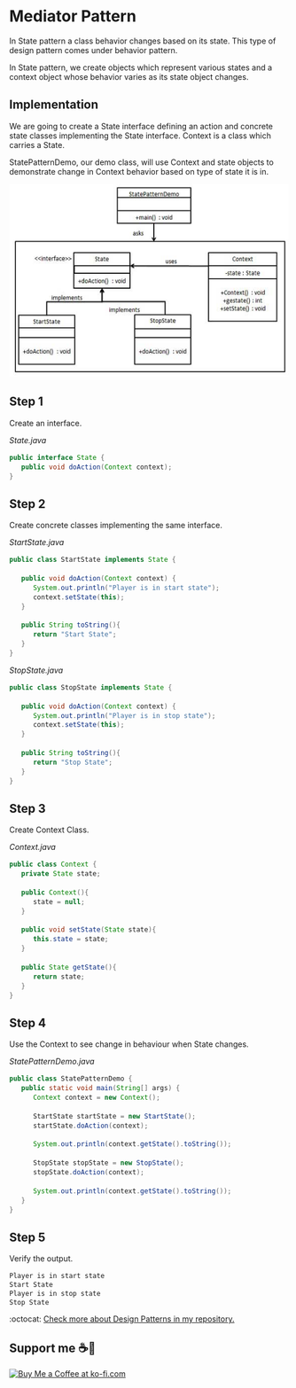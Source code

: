 # Mediator Pattern

In State pattern a class behavior changes based on its state. This type of design pattern comes under behavior pattern.

In State pattern, we create objects which represent various states and a context object whose behavior varies as its state object changes.

## Implementation

We are going to create a State interface defining an action and concrete state classes implementing the State interface. Context is a class which carries a State.

StatePatternDemo, our demo class, will use Context and state objects to demonstrate change in Context behavior based on type of state it is in.

![UML Diagram](state_pattern_uml_diagram.jpg)

## Step 1

Create an interface.

_State.java_

```java
public interface State {
   public void doAction(Context context);
}
```

## Step 2

Create concrete classes implementing the same interface.

_StartState.java_

```java
public class StartState implements State {

   public void doAction(Context context) {
      System.out.println("Player is in start state");
      context.setState(this);	
   }

   public String toString(){
      return "Start State";
   }
}
```

_StopState.java_

```java
public class StopState implements State {

   public void doAction(Context context) {
      System.out.println("Player is in stop state");
      context.setState(this);	
   }

   public String toString(){
      return "Stop State";
   }
}
```

## Step 3

Create Context Class.

_Context.java_

```java
public class Context {
   private State state;

   public Context(){
      state = null;
   }

   public void setState(State state){
      this.state = state;		
   }

   public State getState(){
      return state;
   }
}
```

## Step 4

Use the Context to see change in behaviour when State changes.

_StatePatternDemo.java_

```java
public class StatePatternDemo {
   public static void main(String[] args) {
      Context context = new Context();

      StartState startState = new StartState();
      startState.doAction(context);

      System.out.println(context.getState().toString());

      StopState stopState = new StopState();
      stopState.doAction(context);

      System.out.println(context.getState().toString());
   }
}
```

## Step 5

Verify the output.

```
Player is in start state
Start State
Player is in stop state
Stop State
```

:octocat: [Check more about Design Patterns in my repository.](https://github.com/FernandoCalmet/Design-Patterns)

## Support me ☕💖

<a href='https://ko-fi.com/fernandocalmet' target='_blank'>
  <img height='36' style='border:0px;height:36px;' src='https://az743702.vo.msecnd.net/cdn/kofi3.png?v=2' border='0' alt='Buy Me a Coffee at ko-fi.com' />
</a>
